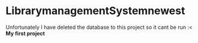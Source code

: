 # LibrarymanagementSystemnewest
Unfortunately I have deleted the database to this project so it cant be run :<
**My first project**
